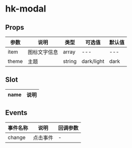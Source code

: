 # hk-modal

## Props

| 参数 | 说明 | 类型 | 可选值 | 默认值 |
|--- | --- | --- | --- | --- |
| item | 图标文字信息 | array | --- | --- |
| theme | 主题 |	string | dark/light | dark |

## Slot
| name | 说明|
| --- | --- |

## Events
| 事件名称 | 说明 |	回调参数 |
|--- | --- | --- |
| change | 点击事件 | - |
